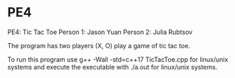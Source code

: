 # PE4
PE4: Tic Tac Toe 
Person 1: Jason Yuan
Person 2: Julia Rubtsov 

The program has two players (X, O) play a game of tic tac toe.

To run this program use g++ -Wall -std=c++17 TicTacToe.cpp for linux/unix systems and execute the executable with ./a.out for linux/unix systems.
